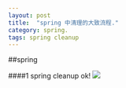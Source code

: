 ```yaml
---
layout: post
title:  "spring 中清理的大致流程."
category: spring.
tags: spring cleanup
---
```



##spring

####1 spring cleanup ok! 
![](https://ywendy.github.io/img/spring-cleanup.png)	


